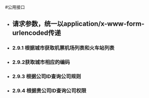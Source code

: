 #公用接口
- ## 请求参数，统一以application/x-www-form-urlencoded传递


- ### 2.9.1 根据城市获取机票机场列表和火车站列表
- ### 2.9.2获取城市相应的编码
- ### 2.9.3 根据公司ID查询公司规则
- ### 2.9.4 根据贵公司ID查询公司权限